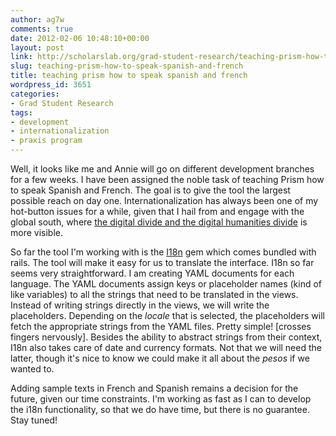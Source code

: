 ```yaml
---
author: ag7w
comments: true
date: 2012-02-06 10:48:10+00:00
layout: post
link: http://scholarslab.org/grad-student-research/teaching-prism-how-to-speak-spanish-and-french/
slug: teaching-prism-how-to-speak-spanish-and-french
title: teaching prism how to speak spanish and french
wordpress_id: 3651
categories:
- Grad Student Research
tags:
- development
- internationalization
- praxis program
---
```


Well, it looks like me and Annie will go on different development branches for a few weeks. I have been assigned the noble task of teaching Prism how to speak Spanish and French. The goal is to give the tool the largest possible reach on day one. Internationalization has always been one of my hot-button issues for a while, given that I hail from and engage with the global south, where [the digital divide and the digital humanities divide](http://www.insidehighered.com/blogs/globalisation-digital-humanities-uneven-promise) is more visible.    

So far the tool I'm working with is the [I18n](http://guides.rubyonrails.org/i18n.html) gem which comes bundled with rails. The tool will make it easy for us to translate the interface. I18n so far seems very straightforward. I am creating YAML documents for each language. The YAML documents assign keys or placeholder names (kind of like variables) to all the strings that need to be translated in the views. Instead of writing strings directly in the views, we will write the placeholders. Depending on the _locale_ that is selected, the placeholders will fetch the appropriate strings from the YAML files. Pretty simple! [crosses fingers nervously]. Besides the ability to abstract strings from their context, I18n also takes care of date and currency formats. Not that we will need the latter, though it's nice to know we could make it all about the _pesos_ if we wanted to.

Adding sample texts in French and Spanish remains a decision for the future, given our time constraints. I'm working as fast as I can to develop the i18n functionality, so that we do have time, but there is no guarantee. Stay tuned!


